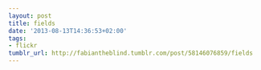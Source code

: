 ```yaml
---
layout: post
title: fields
date: '2013-08-13T14:36:53+02:00'
tags:
- flickr
tumblr_url: http://fabiantheblind.tumblr.com/post/58146076859/fields
---
```

